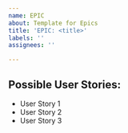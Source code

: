 ```yaml
---
name: EPIC
about: Template for Epics
title: 'EPIC: <title>'
labels: ''
assignees: ''

---
```


## Possible User Stories:
- User Story 1
- User Story 2
- User Story 3
